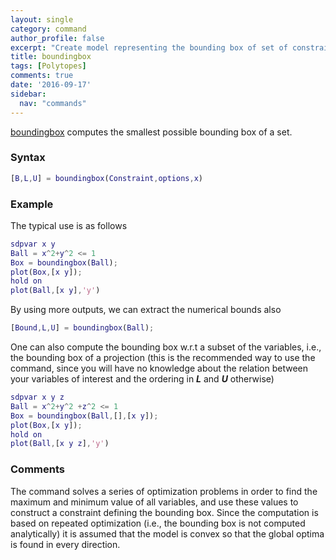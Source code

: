 ```yaml
---
layout: single
category: command
author_profile: false
excerpt: "Create model representing the bounding box of set of constraints"
title: boundingbox
tags: [Polytopes]
comments: true
date: '2016-09-17'
sidebar:
  nav: "commands"
---
```


[boundingbox](/command/boundingbox) computes the smallest possible bounding box of a set.

### Syntax

````matlab
[B,L,U] = boundingbox(Constraint,options,x)
````

### Example
The typical use is as follows

````matlab
sdpvar x y
Ball = x^2+y^2 <= 1
Box = boundingbox(Ball);
plot(Box,[x y]);
hold on
plot(Ball,[x y],'y')
````

By using more outputs, we can extract the numerical bounds also

````matlab
[Bound,L,U] = boundingbox(Ball);
````

One can also compute the bounding box w.r.t a subset of the variables, i.e., the bounding box of a projection (this is the recommended way to use the command, since you will have no knowledge about the relation between your variables of interest and the ordering in ***L*** and ***U*** otherwise)

````matlab
sdpvar x y z
Ball = x^2+y^2 +z^2 <= 1
Box = boundingbox(Ball,[],[x y]);
plot(Box,[x y]);
hold on
plot(Ball,[x y z],'y')
````

### Comments

The command solves a series of optimization problems in order to find the maximum and minimum value of all variables, and use these values to construct a constraint defining the bounding box. Since the computation is based on repeated optimization (i.e., the bounding box is not computed analytically) it is assumed that the model is convex so that the global optima is found in every direction.
